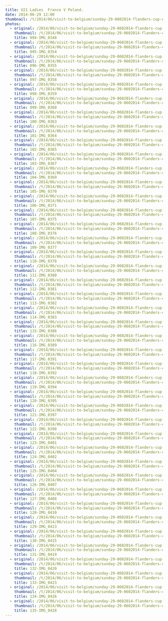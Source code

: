 ```yaml
---
title: U21 Ladies  France V Poland.
date: 2014-06-29 12:00
thumbnail: /t/2014/06/visit-to-belgium/sunday-29-0602014-flanders-cup-e-c-a-cup-mechelen/u21-ladies-france-v-poland/094-img_0348.jpg
photos:
  - original: /2014/06/visit-to-belgium/sunday-29-0602014-flanders-cup-e-c-a-cup-mechelen/u21-ladies-france-v-poland/094-img_0348.jpg
    thumbnail: /t/2014/06/visit-to-belgium/sunday-29-0602014-flanders-cup-e-c-a-cup-mechelen/u21-ladies-france-v-poland/094-img_0348.jpg
    title: 094-IMG_0348
  - original: /2014/06/visit-to-belgium/sunday-29-0602014-flanders-cup-e-c-a-cup-mechelen/u21-ladies-france-v-poland/095-img_0354.jpg
    thumbnail: /t/2014/06/visit-to-belgium/sunday-29-0602014-flanders-cup-e-c-a-cup-mechelen/u21-ladies-france-v-poland/095-img_0354.jpg
    title: 095-IMG_0354
  - original: /2014/06/visit-to-belgium/sunday-29-0602014-flanders-cup-e-c-a-cup-mechelen/u21-ladies-france-v-poland/096-img_0355.jpg
    thumbnail: /t/2014/06/visit-to-belgium/sunday-29-0602014-flanders-cup-e-c-a-cup-mechelen/u21-ladies-france-v-poland/096-img_0355.jpg
    title: 096-IMG_0355
  - original: /2014/06/visit-to-belgium/sunday-29-0602014-flanders-cup-e-c-a-cup-mechelen/u21-ladies-france-v-poland/097-img_0358.jpg
    thumbnail: /t/2014/06/visit-to-belgium/sunday-29-0602014-flanders-cup-e-c-a-cup-mechelen/u21-ladies-france-v-poland/097-img_0358.jpg
    title: 097-IMG_0358
  - original: /2014/06/visit-to-belgium/sunday-29-0602014-flanders-cup-e-c-a-cup-mechelen/u21-ladies-france-v-poland/098-img_0359.jpg
    thumbnail: /t/2014/06/visit-to-belgium/sunday-29-0602014-flanders-cup-e-c-a-cup-mechelen/u21-ladies-france-v-poland/098-img_0359.jpg
    title: 098-IMG_0359
  - original: /2014/06/visit-to-belgium/sunday-29-0602014-flanders-cup-e-c-a-cup-mechelen/u21-ladies-france-v-poland/099-img_0360.jpg
    thumbnail: /t/2014/06/visit-to-belgium/sunday-29-0602014-flanders-cup-e-c-a-cup-mechelen/u21-ladies-france-v-poland/099-img_0360.jpg
    title: 099-IMG_0360
  - original: /2014/06/visit-to-belgium/sunday-29-0602014-flanders-cup-e-c-a-cup-mechelen/u21-ladies-france-v-poland/100-img_0363.jpg
    thumbnail: /t/2014/06/visit-to-belgium/sunday-29-0602014-flanders-cup-e-c-a-cup-mechelen/u21-ladies-france-v-poland/100-img_0363.jpg
    title: 100-IMG_0363
  - original: /2014/06/visit-to-belgium/sunday-29-0602014-flanders-cup-e-c-a-cup-mechelen/u21-ladies-france-v-poland/101-img_0364.jpg
    thumbnail: /t/2014/06/visit-to-belgium/sunday-29-0602014-flanders-cup-e-c-a-cup-mechelen/u21-ladies-france-v-poland/101-img_0364.jpg
    title: 101-IMG_0364
  - original: /2014/06/visit-to-belgium/sunday-29-0602014-flanders-cup-e-c-a-cup-mechelen/u21-ladies-france-v-poland/102-img_0365.jpg
    thumbnail: /t/2014/06/visit-to-belgium/sunday-29-0602014-flanders-cup-e-c-a-cup-mechelen/u21-ladies-france-v-poland/102-img_0365.jpg
    title: 102-IMG_0365
  - original: /2014/06/visit-to-belgium/sunday-29-0602014-flanders-cup-e-c-a-cup-mechelen/u21-ladies-france-v-poland/103-img_0367.jpg
    thumbnail: /t/2014/06/visit-to-belgium/sunday-29-0602014-flanders-cup-e-c-a-cup-mechelen/u21-ladies-france-v-poland/103-img_0367.jpg
    title: 103-IMG_0367
  - original: /2014/06/visit-to-belgium/sunday-29-0602014-flanders-cup-e-c-a-cup-mechelen/u21-ladies-france-v-poland/104-img_0369.jpg
    thumbnail: /t/2014/06/visit-to-belgium/sunday-29-0602014-flanders-cup-e-c-a-cup-mechelen/u21-ladies-france-v-poland/104-img_0369.jpg
    title: 104-IMG_0369
  - original: /2014/06/visit-to-belgium/sunday-29-0602014-flanders-cup-e-c-a-cup-mechelen/u21-ladies-france-v-poland/105-img_0370.jpg
    thumbnail: /t/2014/06/visit-to-belgium/sunday-29-0602014-flanders-cup-e-c-a-cup-mechelen/u21-ladies-france-v-poland/105-img_0370.jpg
    title: 105-IMG_0370
  - original: /2014/06/visit-to-belgium/sunday-29-0602014-flanders-cup-e-c-a-cup-mechelen/u21-ladies-france-v-poland/106-img_0371.jpg
    thumbnail: /t/2014/06/visit-to-belgium/sunday-29-0602014-flanders-cup-e-c-a-cup-mechelen/u21-ladies-france-v-poland/106-img_0371.jpg
    title: 106-IMG_0371
  - original: /2014/06/visit-to-belgium/sunday-29-0602014-flanders-cup-e-c-a-cup-mechelen/u21-ladies-france-v-poland/107-img_0375.jpg
    thumbnail: /t/2014/06/visit-to-belgium/sunday-29-0602014-flanders-cup-e-c-a-cup-mechelen/u21-ladies-france-v-poland/107-img_0375.jpg
    title: 107-IMG_0375
  - original: /2014/06/visit-to-belgium/sunday-29-0602014-flanders-cup-e-c-a-cup-mechelen/u21-ladies-france-v-poland/108-img_0376.jpg
    thumbnail: /t/2014/06/visit-to-belgium/sunday-29-0602014-flanders-cup-e-c-a-cup-mechelen/u21-ladies-france-v-poland/108-img_0376.jpg
    title: 108-IMG_0376
  - original: /2014/06/visit-to-belgium/sunday-29-0602014-flanders-cup-e-c-a-cup-mechelen/u21-ladies-france-v-poland/109-img_0377.jpg
    thumbnail: /t/2014/06/visit-to-belgium/sunday-29-0602014-flanders-cup-e-c-a-cup-mechelen/u21-ladies-france-v-poland/109-img_0377.jpg
    title: 109-IMG_0377
  - original: /2014/06/visit-to-belgium/sunday-29-0602014-flanders-cup-e-c-a-cup-mechelen/u21-ladies-france-v-poland/110-img_0378.jpg
    thumbnail: /t/2014/06/visit-to-belgium/sunday-29-0602014-flanders-cup-e-c-a-cup-mechelen/u21-ladies-france-v-poland/110-img_0378.jpg
    title: 110-IMG_0378
  - original: /2014/06/visit-to-belgium/sunday-29-0602014-flanders-cup-e-c-a-cup-mechelen/u21-ladies-france-v-poland/111-img_0380.jpg
    thumbnail: /t/2014/06/visit-to-belgium/sunday-29-0602014-flanders-cup-e-c-a-cup-mechelen/u21-ladies-france-v-poland/111-img_0380.jpg
    title: 111-IMG_0380
  - original: /2014/06/visit-to-belgium/sunday-29-0602014-flanders-cup-e-c-a-cup-mechelen/u21-ladies-france-v-poland/112-img_0381.jpg
    thumbnail: /t/2014/06/visit-to-belgium/sunday-29-0602014-flanders-cup-e-c-a-cup-mechelen/u21-ladies-france-v-poland/112-img_0381.jpg
    title: 112-IMG_0381
  - original: /2014/06/visit-to-belgium/sunday-29-0602014-flanders-cup-e-c-a-cup-mechelen/u21-ladies-france-v-poland/113-img_0382.jpg
    thumbnail: /t/2014/06/visit-to-belgium/sunday-29-0602014-flanders-cup-e-c-a-cup-mechelen/u21-ladies-france-v-poland/113-img_0382.jpg
    title: 113-IMG_0382
  - original: /2014/06/visit-to-belgium/sunday-29-0602014-flanders-cup-e-c-a-cup-mechelen/u21-ladies-france-v-poland/114-img_0383.jpg
    thumbnail: /t/2014/06/visit-to-belgium/sunday-29-0602014-flanders-cup-e-c-a-cup-mechelen/u21-ladies-france-v-poland/114-img_0383.jpg
    title: 114-IMG_0383
  - original: /2014/06/visit-to-belgium/sunday-29-0602014-flanders-cup-e-c-a-cup-mechelen/u21-ladies-france-v-poland/115-img_0386.jpg
    thumbnail: /t/2014/06/visit-to-belgium/sunday-29-0602014-flanders-cup-e-c-a-cup-mechelen/u21-ladies-france-v-poland/115-img_0386.jpg
    title: 115-IMG_0386
  - original: /2014/06/visit-to-belgium/sunday-29-0602014-flanders-cup-e-c-a-cup-mechelen/u21-ladies-france-v-poland/116-img_0389.jpg
    thumbnail: /t/2014/06/visit-to-belgium/sunday-29-0602014-flanders-cup-e-c-a-cup-mechelen/u21-ladies-france-v-poland/116-img_0389.jpg
    title: 116-IMG_0389
  - original: /2014/06/visit-to-belgium/sunday-29-0602014-flanders-cup-e-c-a-cup-mechelen/u21-ladies-france-v-poland/117-img_0391.jpg
    thumbnail: /t/2014/06/visit-to-belgium/sunday-29-0602014-flanders-cup-e-c-a-cup-mechelen/u21-ladies-france-v-poland/117-img_0391.jpg
    title: 117-IMG_0391
  - original: /2014/06/visit-to-belgium/sunday-29-0602014-flanders-cup-e-c-a-cup-mechelen/u21-ladies-france-v-poland/118-img_0392.jpg
    thumbnail: /t/2014/06/visit-to-belgium/sunday-29-0602014-flanders-cup-e-c-a-cup-mechelen/u21-ladies-france-v-poland/118-img_0392.jpg
    title: 118-IMG_0392
  - original: /2014/06/visit-to-belgium/sunday-29-0602014-flanders-cup-e-c-a-cup-mechelen/u21-ladies-france-v-poland/119-img_0394.jpg
    thumbnail: /t/2014/06/visit-to-belgium/sunday-29-0602014-flanders-cup-e-c-a-cup-mechelen/u21-ladies-france-v-poland/119-img_0394.jpg
    title: 119-IMG_0394
  - original: /2014/06/visit-to-belgium/sunday-29-0602014-flanders-cup-e-c-a-cup-mechelen/u21-ladies-france-v-poland/120-img_0395.jpg
    thumbnail: /t/2014/06/visit-to-belgium/sunday-29-0602014-flanders-cup-e-c-a-cup-mechelen/u21-ladies-france-v-poland/120-img_0395.jpg
    title: 120-IMG_0395
  - original: /2014/06/visit-to-belgium/sunday-29-0602014-flanders-cup-e-c-a-cup-mechelen/u21-ladies-france-v-poland/121-img_0397.jpg
    thumbnail: /t/2014/06/visit-to-belgium/sunday-29-0602014-flanders-cup-e-c-a-cup-mechelen/u21-ladies-france-v-poland/121-img_0397.jpg
    title: 121-IMG_0397
  - original: /2014/06/visit-to-belgium/sunday-29-0602014-flanders-cup-e-c-a-cup-mechelen/u21-ladies-france-v-poland/122-img_0398.jpg
    thumbnail: /t/2014/06/visit-to-belgium/sunday-29-0602014-flanders-cup-e-c-a-cup-mechelen/u21-ladies-france-v-poland/122-img_0398.jpg
    title: 122-IMG_0398
  - original: /2014/06/visit-to-belgium/sunday-29-0602014-flanders-cup-e-c-a-cup-mechelen/u21-ladies-france-v-poland/123-img_0401.jpg
    thumbnail: /t/2014/06/visit-to-belgium/sunday-29-0602014-flanders-cup-e-c-a-cup-mechelen/u21-ladies-france-v-poland/123-img_0401.jpg
    title: 123-IMG_0401
  - original: /2014/06/visit-to-belgium/sunday-29-0602014-flanders-cup-e-c-a-cup-mechelen/u21-ladies-france-v-poland/124-img_0402.jpg
    thumbnail: /t/2014/06/visit-to-belgium/sunday-29-0602014-flanders-cup-e-c-a-cup-mechelen/u21-ladies-france-v-poland/124-img_0402.jpg
    title: 124-IMG_0402
  - original: /2014/06/visit-to-belgium/sunday-29-0602014-flanders-cup-e-c-a-cup-mechelen/u21-ladies-france-v-poland/125-img_0404.jpg
    thumbnail: /t/2014/06/visit-to-belgium/sunday-29-0602014-flanders-cup-e-c-a-cup-mechelen/u21-ladies-france-v-poland/125-img_0404.jpg
    title: 125-IMG_0404
  - original: /2014/06/visit-to-belgium/sunday-29-0602014-flanders-cup-e-c-a-cup-mechelen/u21-ladies-france-v-poland/126-img_0407.jpg
    thumbnail: /t/2014/06/visit-to-belgium/sunday-29-0602014-flanders-cup-e-c-a-cup-mechelen/u21-ladies-france-v-poland/126-img_0407.jpg
    title: 126-IMG_0407
  - original: /2014/06/visit-to-belgium/sunday-29-0602014-flanders-cup-e-c-a-cup-mechelen/u21-ladies-france-v-poland/127-img_0408.jpg
    thumbnail: /t/2014/06/visit-to-belgium/sunday-29-0602014-flanders-cup-e-c-a-cup-mechelen/u21-ladies-france-v-poland/127-img_0408.jpg
    title: 127-IMG_0408
  - original: /2014/06/visit-to-belgium/sunday-29-0602014-flanders-cup-e-c-a-cup-mechelen/u21-ladies-france-v-poland/128-img_0410.jpg
    thumbnail: /t/2014/06/visit-to-belgium/sunday-29-0602014-flanders-cup-e-c-a-cup-mechelen/u21-ladies-france-v-poland/128-img_0410.jpg
    title: 128-IMG_0410
  - original: /2014/06/visit-to-belgium/sunday-29-0602014-flanders-cup-e-c-a-cup-mechelen/u21-ladies-france-v-poland/129-img_0413.jpg
    thumbnail: /t/2014/06/visit-to-belgium/sunday-29-0602014-flanders-cup-e-c-a-cup-mechelen/u21-ladies-france-v-poland/129-img_0413.jpg
    title: 129-IMG_0413
  - original: /2014/06/visit-to-belgium/sunday-29-0602014-flanders-cup-e-c-a-cup-mechelen/u21-ladies-france-v-poland/130-img_0415.jpg
    thumbnail: /t/2014/06/visit-to-belgium/sunday-29-0602014-flanders-cup-e-c-a-cup-mechelen/u21-ladies-france-v-poland/130-img_0415.jpg
    title: 130-IMG_0415
  - original: /2014/06/visit-to-belgium/sunday-29-0602014-flanders-cup-e-c-a-cup-mechelen/u21-ladies-france-v-poland/131-img_0419.jpg
    thumbnail: /t/2014/06/visit-to-belgium/sunday-29-0602014-flanders-cup-e-c-a-cup-mechelen/u21-ladies-france-v-poland/131-img_0419.jpg
    title: 131-IMG_0419
  - original: /2014/06/visit-to-belgium/sunday-29-0602014-flanders-cup-e-c-a-cup-mechelen/u21-ladies-france-v-poland/132-img_0420.jpg
    thumbnail: /t/2014/06/visit-to-belgium/sunday-29-0602014-flanders-cup-e-c-a-cup-mechelen/u21-ladies-france-v-poland/132-img_0420.jpg
    title: 132-IMG_0420
  - original: /2014/06/visit-to-belgium/sunday-29-0602014-flanders-cup-e-c-a-cup-mechelen/u21-ladies-france-v-poland/133-img_0423.jpg
    thumbnail: /t/2014/06/visit-to-belgium/sunday-29-0602014-flanders-cup-e-c-a-cup-mechelen/u21-ladies-france-v-poland/133-img_0423.jpg
    title: 133-IMG_0423
  - original: /2014/06/visit-to-belgium/sunday-29-0602014-flanders-cup-e-c-a-cup-mechelen/u21-ladies-france-v-poland/134-img_0426.jpg
    thumbnail: /t/2014/06/visit-to-belgium/sunday-29-0602014-flanders-cup-e-c-a-cup-mechelen/u21-ladies-france-v-poland/134-img_0426.jpg
    title: 134-IMG_0426
  - original: /2014/06/visit-to-belgium/sunday-29-0602014-flanders-cup-e-c-a-cup-mechelen/u21-ladies-france-v-poland/135-img_0428.jpg
    thumbnail: /t/2014/06/visit-to-belgium/sunday-29-0602014-flanders-cup-e-c-a-cup-mechelen/u21-ladies-france-v-poland/135-img_0428.jpg
    title: 135-IMG_0428
---
```

